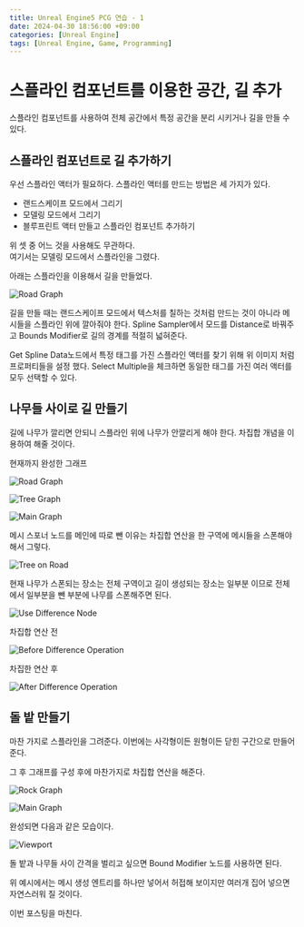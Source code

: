 ```yaml
---
title: Unreal Engine5 PCG 연습 - 1
date: 2024-04-30 18:56:00 +09:00
categories: [Unreal Engine]
tags: [Unreal Engine, Game, Programming]
---
```


# 스플라인 컴포넌트를 이용한 공간, 길 추가

스플라인 컴포넌트를 사용하여 전체 공간에서 특정 공간을 분리
시키거나 길을 만들 수 있다. 


## 스플라인 컴포넌트로 길 추가하기

우선 스플라인 액터가 필요하다. 스플라인 액터를 만드는 방법은
세 가지가 있다.

* 랜드스케이프 모드에서 그리기
* 모델링 모드에서 그리기
* 블루프린트 액터 만들고 스플라인 컴포넌트 추가하기

위 셋 중 어느 것을 사용해도 무관하다.  
여기서는 모델링 모드에서 스플라인을 그렸다.  

아래는 스플라인을 이용해서 길을 만들었다.  

![Road Graph](assets/UE5PCG/PCG-1/pcg-1-0.png)  

길을 만들 때는 랜드스케이프 모드에서 텍스처를 칠하는 것처럼 
만드는 것이 아니라 메시들을 스플라인 위에 깔아줘야 한다. 
Spline Sampler에서 모드를 Distance로 바꿔주고
Bounds Modifier로 길의 경계를 적절히 넓혀준다.

Get Spline Data노드에서 특정 태그를 가진 스플라인 액터를
찾기 위해 위 이미지 처럼 프로퍼티들을 설정 했다.
Select Multiple을 체크하면 동일한 태그를 가진 여러 액터를
모두 선택할 수 있다.  


## 나무들 사이로 길 만들기

길에 나무가 깔리면 안되니 스플라인 위에 나무가 안깔리게 해야
한다. 차집합 개념을 이용하여 해줄 것이다.

현재까지 완성한 그래프  

![Road Graph](assets/UE5PCG/PCG-1/pcg-1-0.png)  

![Tree Graph](assets/UE5PCG/PCG-1/pcg-1-1.png)  

![Main Graph](assets/UE5PCG/PCG-1/pcg-1-2.png)  

메시 스포너 노드를 메인에 따로 뺀 이유는 차집합 연산을 
한 구역에 메시들을 스폰해야 해서 그렇다.  


![Tree on Road](assets/UE5PCG/PCG-1/pcg-1-3.png)  

현재 나무가 스폰되는 장소는 전체 구역이고 길이 생성되는 장소는
일부분 이므로 전체에서 일부분을 뺀 부분에 나무를 스폰해주면 된다.


![Use Difference Node](assets/UE5PCG/PCG-1/pcg-1-4.png)  

차집합 연산 전

![Before Difference Operation](assets/UE5PCG/PCG-1/pcg-1-5.png)  

차집한 연산 후  

![After Difference Operation](assets/UE5PCG/PCG-1/pcg-1-6.png)  



## 돌 밭 만들기
마찬 가지로 스플라인을 그려준다. 이번에는 사각형이든 원형이든
닫힌 구간으로 만들어 준다.

그 후 그래프를 구성 후에 마찬가지로 차집합 연산을 해준다.  

![Rock Graph](assets/UE5PCG/PCG-1/pcg-1-7.png)  

![Main Graph](assets/UE5PCG/PCG-1/pcg-1-8.png)

완성되면 다음과 같은 모습이다.

![Viewport](assets/UE5PCG/PCG-1/pcg-1-9.png)  

돌 밭과 나무들 사이 간격을 벌리고 싶으면 Bound Modifier
노드를 사용하면 된다.

위 예시에서는 메시 생성 엔트리를 하나만 넣어서 허접해 보이지만
여러개 집어 넣으면 자연스러워 질 것이다.  


이번 포스팅을 마친다.
